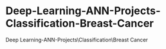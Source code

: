 # Deep-Learning-ANN-Projects-Classification-Breast-Cancer
Deep Learning-ANN-Projects\Classification\Breast Cancer
